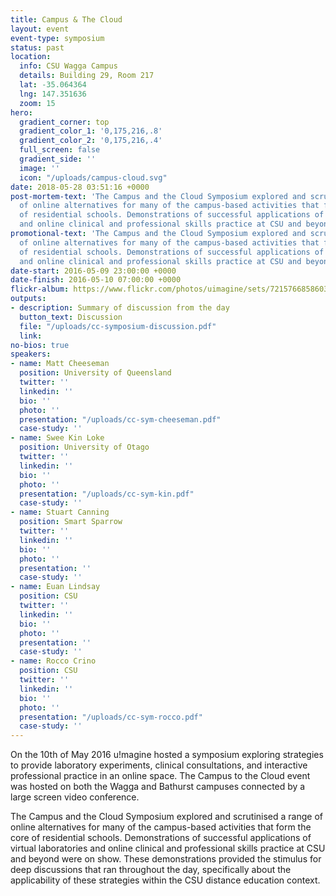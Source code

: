```yaml
---
title: Campus & The Cloud
layout: event
event-type: symposium
status: past
location:
  info: CSU Wagga Campus
  details: Building 29, Room 217
  lat: -35.064364
  lng: 147.351636
  zoom: 15
hero:
  gradient_corner: top
  gradient_color_1: '0,175,216,.8'
  gradient_color_2: '0,175,216,.4'
  full_screen: false
  gradient_side: ''
  image: ''
  icon: "/uploads/campus-cloud.svg"
date: 2018-05-28 03:51:16 +0000
post-mortem-text: 'The Campus and the Cloud Symposium explored and scrutinised a range
  of online alternatives for many of the campus-based activities that form the core
  of residential schools. Demonstrations of successful applications of virtual laboratories
  and online clinical and professional skills practice at CSU and beyond were on show. '
promotional-text: 'The Campus and the Cloud Symposium explored and scrutinised a range
  of online alternatives for many of the campus-based activities that form the core
  of residential schools. Demonstrations of successful applications of virtual laboratories
  and online clinical and professional skills practice at CSU and beyond were on show. '
date-start: 2016-05-09 23:00:00 +0000
date-finish: 2016-05-10 07:00:00 +0000
flickr-album: https://www.flickr.com/photos/uimagine/sets/72157668586031923
outputs:
- description: Summary of discussion from the day
  button_text: Discussion
  file: "/uploads/cc-symposium-discussion.pdf"
  link: 
no-bios: true
speakers:
- name: Matt Cheeseman
  position: University of Queensland
  twitter: ''
  linkedin: ''
  bio: ''
  photo: ''
  presentation: "/uploads/cc-sym-cheeseman.pdf"
  case-study: ''
- name: Swee Kin Loke
  position: University of Otago
  twitter: ''
  linkedin: ''
  bio: ''
  photo: ''
  presentation: "/uploads/cc-sym-kin.pdf"
  case-study: ''
- name: Stuart Canning
  position: Smart Sparrow
  twitter: ''
  linkedin: ''
  bio: ''
  photo: ''
  presentation: ''
  case-study: ''
- name: Euan Lindsay
  position: CSU
  twitter: ''
  linkedin: ''
  bio: ''
  photo: ''
  presentation: ''
  case-study: ''
- name: Rocco Crino
  position: CSU
  twitter: ''
  linkedin: ''
  bio: ''
  photo: ''
  presentation: "/uploads/cc-sym-rocco.pdf"
  case-study: ''
---
```

On the 10th of May 2016 u!magine hosted a symposium exploring strategies to provide laboratory experiments, clinical consultations, and interactive professional practice in an online space. The Campus to the Cloud event was hosted on both the Wagga and Bathurst campuses connected by a large screen video conference.

The Campus and the Cloud Symposium explored and scrutinised a range of online alternatives for many of the campus-based activities that form the core of residential schools. Demonstrations of successful applications of virtual laboratories and online clinical and professional skills practice at CSU and beyond were on show. These demonstrations provided the stimulus for deep discussions that ran throughout the day, specifically about the applicability of these strategies within the CSU distance education context.
